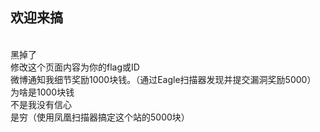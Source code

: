 <h2>欢迎来搞</h2>
<br/>
黑掉了<br/>
修改这个页面内容为你的flag或ID
<br/>
微博通知我细节奖励1000块钱。（通过Eagle扫描器发现并提交漏洞奖励5000）
<br/>
为啥是1000块钱
<br/>
不是我没有信心
<br/>
是穷（使用凤凰扫描器搞定这个站的5000块）
<br/>
